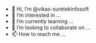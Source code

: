 - 👋 Hi, I’m @vikas-suretekinfosoft
- 👀 I’m interested in ...
- 🌱 I’m currently learning ...
- 💞️ I’m looking to collaborate on ...
- 📫 How to reach me ...

<!---
vikas-suretekinfosoft/vikas-suretekinfosoft is a ✨ special ✨ repository because its `README.md` (this file) appears on your GitHub profile.
You can click the Preview link to take a look at your changes.
--->
